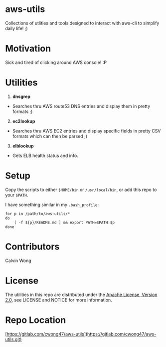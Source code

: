 # aws-utils
Collections of utlities and tools designed to interact with aws-cli to simplify daily life! ;)

# Motivation
Sick and tired of clicking around AWS console! :P

# Utilities
1. **dnsgrep**
  * Searches thru AWS route53 DNS entries and display them in pretty formats ;)
2. **ec2lookup**
  * Searches thru AWS EC2 entries and display specific fields in pretty CSV formats which can then be parsed ;)
3. **elblookup**
  * Gets ELB health status and info.

# Setup
Copy the scripts to either `$HOME/bin` or `/usr/local/bin`, or add this repo to your `$PATH`.

I have something similar in my `.bash_profile`:
```
for p in /path/to/aws-utils/*
do
    [ -f ${p}/README.md ] && export PATH=$PATH:$p
done
```

# Contributors
Calvin Wong

# License
The utilities in this repo are distributed under the
[Apache License, Version 2.0](http://www.apache.org/licenses/LICENSE-2.0),
see LICENSE and NOTICE for more information.

# Repo Location
[https://gitlab.com/cwong47/aws-utils](https://gitlab.com/cwong47/aws-utils.git)
